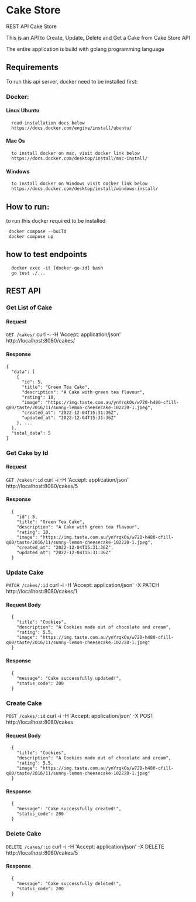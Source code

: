 # Cake Store

REST API Cake Store

This is an API to Create, Update, Delete and Get a Cake from Cake Store API

The entire application is build with golang programming language

## Requirements
To run this api server, docker need to be installed first:
### Docker:
  #### Linux Ubuntu
      read installation docs below
      https://docs.docker.com/engine/install/ubuntu/

  #### Mac Os
      to install docker on mac, visit docker link below
      https://docs.docker.com/desktop/install/mac-install/

  #### Windows
      to install docker on Windows visit docker link below
      https://docs.docker.com/desktop/install/windows-install/
      
## How to run:
to run this docker required to be installed

     docker compose --build
     docker compose up
     
## how to test endpoints
      docker exec -it [docker-go-id] bash
      go test ./...

## REST API
### Get List of Cake

#### Request
`GET /cakes/`
    curl -i -H 'Accept: application/json' http://localhost:8080/cakes/

#### Response

    {
      "data": [
        {
          "id": 5,
          "title": "Green Tea Cake",
          "description": "A Cake with green tea flavour",
          "rating": 10,
          "image": "https://img.taste.com.au/ynYrqkOs/w720-h480-cfill-q80/taste/2016/11/sunny-lemon-cheesecake-102220-1.jpeg",
          "created_at": "2022-12-04T15:31:36Z",
          "updated_at": "2022-12-04T15:31:36Z"
        }, ...
      ],
      "total_data": 5
    }
### Get Cake by Id

#### Request
`GET /cakes/:id`
      curl -i -H 'Accept: application/json' http://localhost:8080/cakes/5
    
 #### Response
      {
        "id": 5,
        "title": "Green Tea Cake",
        "description": "A Cake with green tea flavour",
        "rating": 10,
        "image": "https://img.taste.com.au/ynYrqkOs/w720-h480-cfill-q80/taste/2016/11/sunny-lemon-cheesecake-102220-1.jpeg",
        "created_at": "2022-12-04T15:31:36Z",
        "updated_at": "2022-12-04T15:31:36Z"
      }
 
### Update Cake
`PATCH /cakes/:id`
     curl -i -H 'Accept: application/json' -X PATCH http://localhost:8080/cakes/1
#### Request Body
      {
        "title": "Cookies",
        "description": "A Cookies made out of chocolate and cream",
        "rating": 5.5,
        "image": "https://img.taste.com.au/ynYrqkOs/w720-h480-cfill-q80/taste/2016/11/sunny-lemon-cheesecake-102220-1.jpeg"
      }
#### Response
      {
        "message": "Cake successfully updated!",
        "status_code": 200
      }
      
### Create Cake
`POST /cakes/:id`
     curl -i -H 'Accept: application/json' -X POST http://localhost:8080/cakes
#### Request Body
      {
        "title": "Cookies",
        "description": "A Cookies made out of chocolate and cream",
        "rating": 5.5,
        "image": "https://img.taste.com.au/ynYrqkOs/w720-h480-cfill-q80/taste/2016/11/sunny-lemon-cheesecake-102220-1.jpeg"
      }
#### Response
      {
        "message": "Cake successfully created!",
        "status_code": 200
      }

### Delete Cake
`DELETE /cakes/:id`
     curl -i -H 'Accept: application/json' -X DELETE http://localhost:8080/cakes/5
     
#### Response
      {
        "message": "Cake successfully deleted!",
        "status_code": 200
      }
